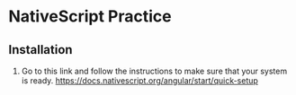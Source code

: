 # NativeScript Practice
## Installation 
1. Go to this link and follow the instructions to make sure that your system is ready. https://docs.nativescript.org/angular/start/quick-setup 
